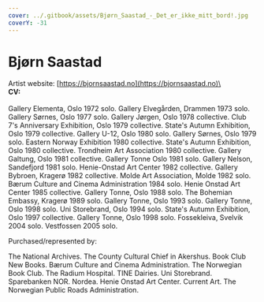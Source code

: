 ```yaml
---
cover: ../.gitbook/assets/Bjørn_Saastad_-_Det_er_ikke_mitt_bord!.jpg
coverY: -31
---
```


# Bjørn Saastad

Artist website: [https://bjornsaastad.no](https://bjornsaastad.no)\
\
**CV:**\
\
Gallery Elementa, Oslo 1972 solo. Gallery Elvegården, Drammen 1973 solo. Gallery Sørnes, Oslo 1977 solo. Gallery Jørgen, Oslo 1978 collective. Club 7's Anniversary Exhibition, Oslo 1979 collective. State's Autumn Exhibition, Oslo 1979 collective. Gallery U-12, Oslo 1980 solo. Gallery Sørnes, Oslo 1979 solo. Eastern Norway Exhibition 1980 collective. State's Autumn Exhibition, Oslo 1980 collective. Trondheim Art Association 1980 collective. Gallery Galtung, Oslo 1981 collective. Gallery Tonne Oslo 1981 solo. Gallery Nelson, Sandefjord 1981 solo. Henie-Onstad Art Center 1982 collective. Gallery Bybroen, Kragerø 1982 collective. Molde Art Association, Molde 1982 solo. Bærum Culture and Cinema Administration 1984 solo. Henie Onstad Art Center 1985 collective. Gallery Tonne, Oslo 1988 solo. The Bohemian Embassy, Kragerø 1989 solo. Gallery Tonne, Oslo 1993 solo. Gallery Tonne, Oslo 1998 solo. Uni Storebrand, Oslo 1994 solo. State's Autumn Exhibition, Oslo 1997 collective. Gallery Tonne, Oslo 1998 solo. Fossekleiva, Svelvik 2004 solo. Vestfossen 2005 solo.

Purchased/represented by:

The National Archives. The County Cultural Chief in Akershus. Book Club New Books. Bærum Culture and Cinema Administration. The Norwegian Book Club. The Radium Hospital. TINE Dairies. Uni Storebrand. Sparebanken NOR. Nordea. Henie Onstad Art Center. Current Art. The Norwegian Public Roads Administration.

